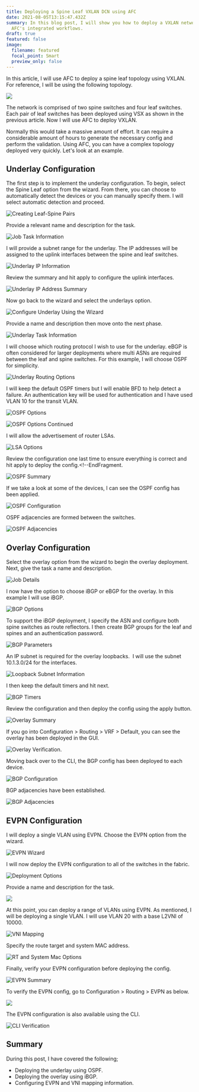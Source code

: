 ```yaml
---
title: Deploying a Spine Leaf VXLAN DCN using AFC
date: 2021-08-05T13:15:47.432Z
summary: In this blog post, I will show you how to deploy a VXLAN network using
  AFC's integrated workflows.
draft: true
featured: false
image:
  filename: featured
  focal_point: Smart
  preview_only: false
---
```

In this article, I will use AFC to deploy a spine leaf topology using VXLAN. For reference, I will be using the following topology.

![](spine-leaf-base-diagram.jpg)

The network is comprised of two spine switches and four leaf switches. Each pair of leaf switches has been deployed using VSX as shown in the previous article. Now I will use AFC to deploy VXLAN. 

Normally this would take a massive amount of effort. It can require a considerable amount of hours to generate the necessary config and perform the validation. Using AFC, you can have a complex topology deployed very quickly. Let's look at an example.

## Underlay Configuration

The first step is to implement the underlay configuration. To begin, select the Spine Leaf option from the wizard. From there, you can choose to automatically detect the devices or you can manually specify them. I will select automatic detection and proceed.

![](screenshot-at-jul-12-22-17-43.png "Creating Leaf-Spine Pairs")

Provide a relevant name and description for the task.

![](screenshot-at-jul-12-22-18-24.png "Job Task Information")

I will provide a subnet range for the underlay. The IP addresses will be assigned to the uplink interfaces between the spine and leaf switches.

![](screenshot-at-jul-12-22-20-09.png "Underlay IP Information")

Review the summary and hit apply to configure the uplink interfaces.

![](screenshot-at-jul-18-16-13-04.png "Underlay IP Address Summary")



Now go back to the wizard and select the underlays option.

![](screenshot-at-jul-12-22-33-54.png "Configure Underlay Using the Wizard")

Provide a name and description then move onto the next phase.

![](screenshot-at-jul-18-16-14-21.png "Underlay Task Information")

I will choose which routing protocol I wish to use for the underlay. eBGP is often considered for larger deployments where multi ASNs are required between the leaf and spine switches. For this example, I will choose OSPF for simplicity. 

![](screenshot-at-jul-18-16-14-42.png "Underlay Routing Options")

I will keep the default OSPF timers but I will enable BFD to help detect a failure. An authentication key will be used for authentication and I have used VLAN 10 for the transit VLAN.

![](screenshot-at-jul-18-16-16-17.png "OSPF Options")

![](screenshot-at-jul-18-16-16-44.png "OSPF Options Continued")

I will allow the advertisement of router LSAs.

![](screenshot-at-jul-18-16-17-09.png "LSA Options")

Review the configuration one last time to ensure everything is correct and hit apply to deploy the config.<!--EndFragment.

![](screenshot-at-jul-18-16-17-44.png "OSPF Summary")

If we take a look at some of the devices, I can see the OSPF config has been applied.

![](screenshot-at-jul-18-16-20-37.png "OSPF Configuration")

OSPF adjacencies are formed between the switches.

![](screenshot-at-jul-18-16-21-06.png "OSPF Adjacencies")

## Overlay Configuration

Select the overlay option from the wizard to begin the overlay deployment. Next, give the task a name and description.

![](screenshot-at-jul-18-16-22-13.png "Job Details")

I now have the option to choose iBGP or eBGP for the overlay. In this example I will use iBGP.

![](screenshot-at-jul-18-16-22-32.png "BGP Options")



To support the iBGP deployment, I specify the ASN and configure both spine switches as route reflectors. I then create BGP groups for the leaf and spines and an authentication password.

![](screenshot-at-jul-18-16-23-16.png "BGP Parameters")

An IP subnet is required for the overlay loopbacks.  I will use the subnet 10.1.3.0/24 for the interfaces.

![](screenshot-at-jul-18-16-23-43.png "Loopback Subnet Information")

I then keep the default timers and hit next.

![](screenshot-at-jul-18-16-23-59.png "BGP Timers")

Review the configuration and then deploy the config using the apply button.

![](screenshot-at-jul-18-16-24-19.png "Overlay Summary")

If you go into Configuration > Routing > VRF > Default, you can see the overlay has been deployed in the GUI.

![](screenshot-at-jul-18-16-26-45.png "Overlay Verification.")

Moving back over to the CLI, the BGP config has been deployed to each device.

![](screenshot-at-jul-18-16-27-07.png "BGP Configuration")

BGP adjacencies have been established.

![](screenshot-at-jul-18-16-27-32.png "BGP Adjacencies")

## EVPN Configuration

I will deploy a single VLAN using EVPN. Choose the EVPN option from the wizard.

![](screenshot-at-jul-18-16-28-09.png "EVPN Wizard")

I will now deploy the EVPN configuration to all of the switches in the fabric.

![](screenshot-at-jul-18-16-28-30.png "Deployment Options")

Provide a name and description for the task.

![](screenshot-at-jul-18-16-29-08.png)

At this point, you can deploy a range of VLANs using EVPN. As mentioned, I will be deploying a single VLAN. I will use VLAN 20 with a base L2VNI of 10000. 

![](screenshot-at-jul-18-16-29-44.png "VNI Mapping")

Specify the route target and system MAC address.

![](screenshot-at-jul-18-16-30-21.png "RT and System Mac Options")

Finally, verify your EVPN configuration before deploying the config.

![](screenshot-at-jul-18-16-30-41.png "EVPN Summary")

To verify the EVPN config, go to Configuration > Routing > EVPN as below.

![](screenshot-at-jul-18-16-32-02.png)

The EVPN configuration is also available using the CLI.

![](screenshot-at-jul-18-16-36-08.png "CLI Verification")

## Summary

During this post, I have covered the following;

* Deploying the underlay using OSPF.
* Deploying the overlay using iBGP.
* Configuring EVPN and VNI mapping information.